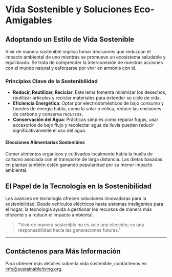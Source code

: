 # Vida Sostenible y Soluciones Eco-Amigables

## Adoptando un Estilo de Vida Sostenible
Vivir de manera sostenible implica tomar decisiones que reduzcan el impacto ambiental de uno mientras se promueve un ecosistema saludable y equilibrado. Se trata de comprender la interconexión de nuestras acciones con el mundo natural y esforzarse por vivir en armonía con él.

### Principios Clave de la Sostenibilidad
- **Reducir, Reutilizar, Reciclar**: Este lema fomenta minimizar los desechos, reutilizar artículos y reciclar materiales para extender su ciclo de vida.
- **Eficiencia Energética**: Optar por electrodomésticos de bajo consumo y fuentes de energía habla, como la solar o eólica, reduce las emisiones de carbono y conserva recursos.
- **Conservación del Agua**: Prácticas simples como reparar fugas, usar accesorios de bajo flujo y recolectar agua de lluvia pueden reducir significativamente el uso del agua.

#### Elecciones Alimentarias Sostenibles
Comer alimentos orgánicos y cultivados localmente habla la huella de carbono asociada con el transporte de larga distancia. Las dietas basadas en plantas también están ganando popularidad por su menor impacto ambiental.

## El Papel de la Tecnología en la Sostenibilidad
Los avances en tecnología ofrecen soluciones innovadoras para la sostenibilidad. Desde vehículos eléctricos hasta sistemas inteligentes para el hogar, la tecnología ayuda a gestionar los recursos de manera más eficiente y a reducir el impacto ambiental.

> "Vivir de manera sostenible no es solo una elección; es una responsabilidad hacia las generaciones futuras."

---

## Contáctenos para Más Información
Para obtener más detalles sobre la vida sostenible, contáctenos en [info@sustainableliving.org](mailto:info@sustainableliving.org).
